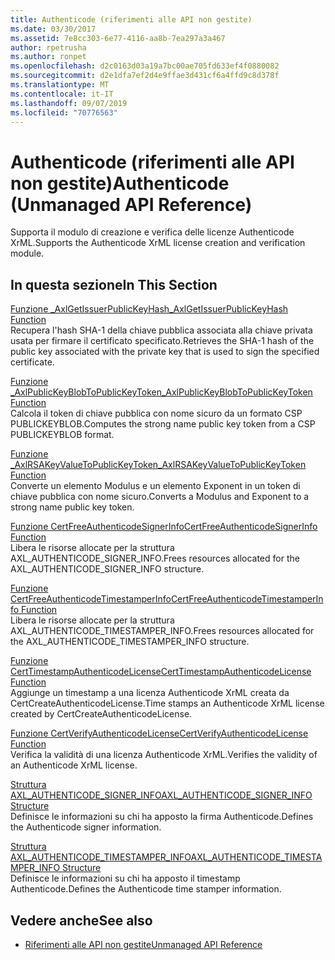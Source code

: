```yaml
---
title: Authenticode (riferimenti alle API non gestite)
ms.date: 03/30/2017
ms.assetid: 7e8cc303-6e77-4116-aa8b-7ea297a3a467
author: rpetrusha
ms.author: ronpet
ms.openlocfilehash: d2c0163d03a19a7bc00ae705fd633ef4f0880082
ms.sourcegitcommit: d2e1dfa7ef2d4e9ffae3d431cf6a4ffd9c8d378f
ms.translationtype: MT
ms.contentlocale: it-IT
ms.lasthandoff: 09/07/2019
ms.locfileid: "70776563"
---
```

# <a name="authenticode-unmanaged-api-reference"></a><span data-ttu-id="a0cdc-102">Authenticode (riferimenti alle API non gestite)</span><span class="sxs-lookup"><span data-stu-id="a0cdc-102">Authenticode (Unmanaged API Reference)</span></span>
<span data-ttu-id="a0cdc-103">Supporta il modulo di creazione e verifica delle licenze Authenticode XrML.</span><span class="sxs-lookup"><span data-stu-id="a0cdc-103">Supports the Authenticode XrML license creation and verification module.</span></span>  
  
## <a name="in-this-section"></a><span data-ttu-id="a0cdc-104">In questa sezione</span><span class="sxs-lookup"><span data-stu-id="a0cdc-104">In This Section</span></span>  
 [<span data-ttu-id="a0cdc-105">Funzione _AxlGetIssuerPublicKeyHash</span><span class="sxs-lookup"><span data-stu-id="a0cdc-105">_AxlGetIssuerPublicKeyHash Function</span></span>](axlgetissuerpublickeyhash-function.md)  
 <span data-ttu-id="a0cdc-106">Recupera l'hash SHA-1 della chiave pubblica associata alla chiave privata usata per firmare il certificato specificato.</span><span class="sxs-lookup"><span data-stu-id="a0cdc-106">Retrieves the SHA-1 hash of the public key associated with the private key that is used to sign the specified certificate.</span></span>  
  
 [<span data-ttu-id="a0cdc-107">Funzione _AxlPublicKeyBlobToPublicKeyToken</span><span class="sxs-lookup"><span data-stu-id="a0cdc-107">_AxlPublicKeyBlobToPublicKeyToken Function</span></span>](axlpublickeyblobtopublickeytoken-function.md)  
 <span data-ttu-id="a0cdc-108">Calcola il token di chiave pubblica con nome sicuro da un formato CSP PUBLICKEYBLOB.</span><span class="sxs-lookup"><span data-stu-id="a0cdc-108">Computes the strong name public key token from a CSP PUBLICKEYBLOB format.</span></span>  
  
 [<span data-ttu-id="a0cdc-109">Funzione _AxlRSAKeyValueToPublicKeyToken</span><span class="sxs-lookup"><span data-stu-id="a0cdc-109">_AxlRSAKeyValueToPublicKeyToken Function</span></span>](axlrsakeyvaluetopublickeytoken-function.md)  
 <span data-ttu-id="a0cdc-110">Converte un elemento Modulus e un elemento Exponent in un token di chiave pubblica con nome sicuro.</span><span class="sxs-lookup"><span data-stu-id="a0cdc-110">Converts a Modulus and Exponent to a strong name public key token.</span></span>  
  
 [<span data-ttu-id="a0cdc-111">Funzione CertFreeAuthenticodeSignerInfo</span><span class="sxs-lookup"><span data-stu-id="a0cdc-111">CertFreeAuthenticodeSignerInfo Function</span></span>](certfreeauthenticodesignerinfo-function.md)  
 <span data-ttu-id="a0cdc-112">Libera le risorse allocate per la struttura AXL_AUTHENTICODE_SIGNER_INFO.</span><span class="sxs-lookup"><span data-stu-id="a0cdc-112">Frees resources allocated for the AXL_AUTHENTICODE_SIGNER_INFO structure.</span></span>  
  
 [<span data-ttu-id="a0cdc-113">Funzione CertFreeAuthenticodeTimestamperInfo</span><span class="sxs-lookup"><span data-stu-id="a0cdc-113">CertFreeAuthenticodeTimestamperInfo Function</span></span>](certfreeauthenticodetimestamperinfo-function.md)  
 <span data-ttu-id="a0cdc-114">Libera le risorse allocate per la struttura AXL_AUTHENTICODE_TIMESTAMPER_INFO.</span><span class="sxs-lookup"><span data-stu-id="a0cdc-114">Frees resources allocated for the AXL_AUTHENTICODE_TIMESTAMPER_INFO structure.</span></span>  
  
 [<span data-ttu-id="a0cdc-115">Funzione CertTimestampAuthenticodeLicense</span><span class="sxs-lookup"><span data-stu-id="a0cdc-115">CertTimestampAuthenticodeLicense Function</span></span>](certtimestampauthenticodelicense-function.md)  
 <span data-ttu-id="a0cdc-116">Aggiunge un timestamp a una licenza Authenticode XrML creata da CertCreateAuthenticodeLicense.</span><span class="sxs-lookup"><span data-stu-id="a0cdc-116">Time stamps an Authenticode XrML license created by CertCreateAuthenticodeLicense.</span></span>  
  
 [<span data-ttu-id="a0cdc-117">Funzione CertVerifyAuthenticodeLicense</span><span class="sxs-lookup"><span data-stu-id="a0cdc-117">CertVerifyAuthenticodeLicense Function</span></span>](certverifyauthenticodelicense-function.md)  
 <span data-ttu-id="a0cdc-118">Verifica la validità di una licenza Authenticode XrML.</span><span class="sxs-lookup"><span data-stu-id="a0cdc-118">Verifies the validity of an Authenticode XrML license.</span></span>  
  
 [<span data-ttu-id="a0cdc-119">Struttura AXL_AUTHENTICODE_SIGNER_INFO</span><span class="sxs-lookup"><span data-stu-id="a0cdc-119">AXL_AUTHENTICODE_SIGNER_INFO Structure</span></span>](axl-authenticode-signer-info-structure.md)  
 <span data-ttu-id="a0cdc-120">Definisce le informazioni su chi ha apposto la firma Authenticode.</span><span class="sxs-lookup"><span data-stu-id="a0cdc-120">Defines the Authenticode signer information.</span></span>  
  
 [<span data-ttu-id="a0cdc-121">Struttura AXL_AUTHENTICODE_TIMESTAMPER_INFO</span><span class="sxs-lookup"><span data-stu-id="a0cdc-121">AXL_AUTHENTICODE_TIMESTAMPER_INFO Structure</span></span>](axl-authenticode-timestamper-info-structure.md)  
 <span data-ttu-id="a0cdc-122">Definisce le informazioni su chi ha apposto il timestamp Authenticode.</span><span class="sxs-lookup"><span data-stu-id="a0cdc-122">Defines the Authenticode time stamper information.</span></span>  
  
## <a name="see-also"></a><span data-ttu-id="a0cdc-123">Vedere anche</span><span class="sxs-lookup"><span data-stu-id="a0cdc-123">See also</span></span>

- [<span data-ttu-id="a0cdc-124">Riferimenti alle API non gestite</span><span class="sxs-lookup"><span data-stu-id="a0cdc-124">Unmanaged API Reference</span></span>](../index.md)
